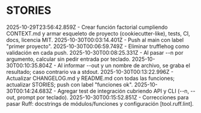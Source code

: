 # STORIES

2025-10-29T23:56:42.859Z - Crear función factorial cumpliendo CONTEXT.md y armar esqueleto de proyecto (cookiecutter-like), tests, CI, docs, licencia MIT.
2025-10-30T00:03:14.401Z - Push al main con label "primer proyecto".
2025-10-30T00:06:59.749Z - Eliminar trufflehog como validación en cada push.
2025-10-30T00:08:25.331Z - Al pasar --n por argumento, calcular sin pedir entrada por teclado.
2025-10-30T00:10:35.804Z - Al informar --out y un nombre de archivo, se graba el resultado; caso contrario va a stdout.
2025-10-30T00:13:22.996Z - Actualizar CHANGELOG.md y README.md con todas las funciones; actualizar STORIES; push con label "funciones ok".
2025-10-30T00:14:24.683Z - Agregar test de integración cubriendo API y CLI (--n, --out, prompt por teclado).
2025-10-30T00:15:52.851Z - Correcciones para pasar Ruff: docstrings de módulos/funciones y configuración [tool.ruff.lint].
